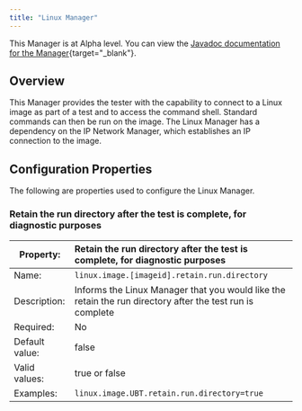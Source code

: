```yaml
---
title: "Linux Manager"
---
```


This Manager is at Alpha level. You can view the [Javadoc documentation for the Manager](https://javadoc.galasa.dev/dev/galasa/linux/package-summary.html){target="_blank"}.


## Overview
This Manager provides the tester with the capability to connect to a Linux image as part of a test and to access the command shell.
Standard commands can then be run on the image.
The Linux Manager has a dependency on the IP Network Manager, which establishes an IP connection to the image.


## Configuration Properties

The following are properties used to configure the Linux Manager.

 
### Retain the run directory after the test is complete, for diagnostic purposes

| Property: | Retain the run directory after the test is complete, for diagnostic purposes |
| --------------------------------------- | :------------------------------------- |
| Name: | `linux.image.[imageid].retain.run.directory` |
| Description: | Informs the Linux Manager that you would like the retain the run directory after the test run is complete |
| Required:  | No |
| Default value: | false |
| Valid values: | true or false |
| Examples: | `linux.image.UBT.retain.run.directory=true` |

